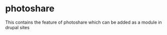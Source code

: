 photoshare
==========

This contains the feature of photoshare which can be added as a module in drupal sites
